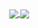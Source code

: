 <a href="https://github.com/jiangxd2016/jiangxd2016">
  <img align="center" src="https://github-readme-stats.vercel.app/api?username=jiangxd2016&count_private=true&show_icons=true" />
</a>
<a href="https://github.com/jiangxd2016/jiangxd2016">
  <img align="center" src="https://github-readme-stats.vercel.app/api/top-langs/?username=jiangxd2016&layout=compact" />
</a>
